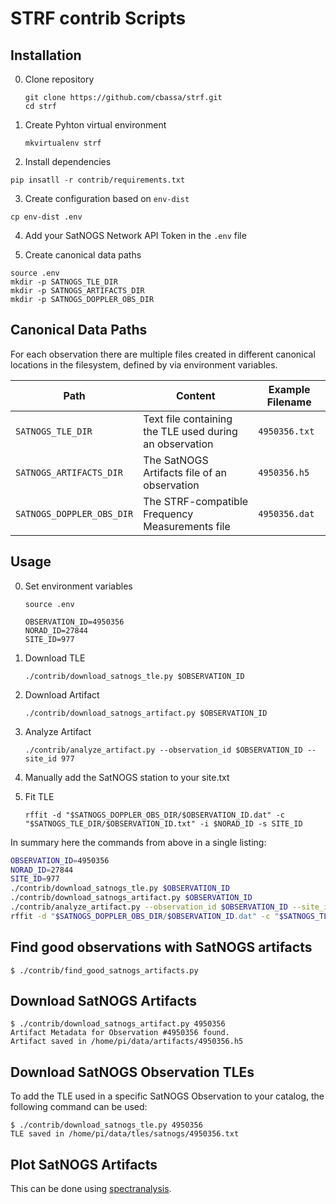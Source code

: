 # STRF contrib Scripts

## Installation

0. Clone repository
   ```
   git clone https://github.com/cbassa/strf.git
   cd strf
   ```

1. Create Pyhton virtual environment
   ```
   mkvirtualenv strf
   ```

2. Install dependencies
  ```
  pip insatll -r contrib/requirements.txt
  ```

3. Create configuration based on `env-dist`
  ```
  cp env-dist .env
  ```

4. Add your SatNOGS Network API Token in the `.env` file

5. Create canonical data paths
  ```
  source .env
  mkdir -p SATNOGS_TLE_DIR
  mkdir -p SATNOGS_ARTIFACTS_DIR
  mkdir -p SATNOGS_DOPPLER_OBS_DIR
  ```

## Canonical Data Paths

For each observation there are multiple files created in different canonical locations in the
filesystem, defined by via environment variables.

| Path | Content | Example Filename |
|-|-|-|
| `SATNOGS_TLE_DIR`         | Text file containing the TLE used during an observation | `4950356.txt` |
| `SATNOGS_ARTIFACTS_DIR`   | The SatNOGS Artifacts file of an observation | `4950356.h5` |
| `SATNOGS_DOPPLER_OBS_DIR` | The STRF-compatible Frequency Measurements file | `4950356.dat` |

## Usage

0. Set environment variables
   ```
   source .env

   OBSERVATION_ID=4950356
   NORAD_ID=27844
   SITE_ID=977
   ```

1. Download TLE
   ```
   ./contrib/download_satnogs_tle.py $OBSERVATION_ID
   ```

2. Download Artifact
   ```
   ./contrib/download_satnogs_artifact.py $OBSERVATION_ID
   ```

3. Analyze Artifact
   ```
   ./contrib/analyze_artifact.py --observation_id $OBSERVATION_ID --site_id 977
   ```

4. Manually add the SatNOGS station to your site.txt

5. Fit TLE
   ```
   rffit -d "$SATNOGS_DOPPLER_OBS_DIR/$OBSERVATION_ID.dat" -c "$SATNOGS_TLE_DIR/$OBSERVATION_ID.txt" -i $NORAD_ID -s SITE_ID
   ```

In summary here the commands from above in a single listing:

```bash
OBSERVATION_ID=4950356
NORAD_ID=27844
SITE_ID=977
./contrib/download_satnogs_tle.py $OBSERVATION_ID
./contrib/download_satnogs_artifact.py $OBSERVATION_ID
./contrib/analyze_artifact.py --observation_id $OBSERVATION_ID --site_id 977
rffit -d "$SATNOGS_DOPPLER_OBS_DIR/$OBSERVATION_ID.dat" -c "$SATNOGS_TLE_DIR/$OBSERVATION_ID.txt" -i $NORAD_ID -s SITE_ID
```

## Find good observations with SatNOGS artifacts
```
$ ./contrib/find_good_satnogs_artifacts.py
```

## Download SatNOGS Artifacts

```
$ ./contrib/download_satnogs_artifact.py 4950356
Artifact Metadata for Observation #4950356 found.
Artifact saved in /home/pi/data/artifacts/4950356.h5
```

## Download SatNOGS Observation TLEs

To add the TLE used in a specific SatNOGS Observation to your catalog, the following command can be used:
```
$ ./contrib/download_satnogs_tle.py 4950356
TLE saved in /home/pi/data/tles/satnogs/4950356.txt
```

## Plot SatNOGS Artifacts

This can be done using [spectranalysis](https://github.com/kerel-fs/spectranalysis).

